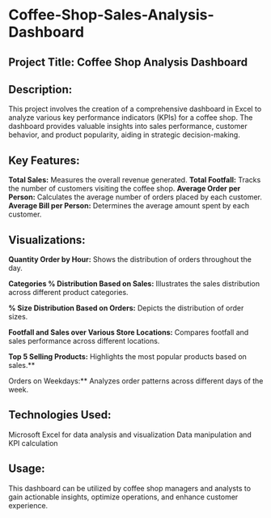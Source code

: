# Coffee-Shop-Sales-Analysis-Dashboard

## Project Title: Coffee Shop Analysis Dashboard
## Description:
This project involves the creation of a comprehensive dashboard in Excel to analyze various key performance indicators (KPIs) for a coffee shop. The dashboard provides valuable insights into sales performance, customer behavior, and product popularity, aiding in strategic decision-making.

## Key Features:

**Total Sales:** Measures the overall revenue generated.
**Total Footfall:** Tracks the number of customers visiting the coffee shop.
**Average Order per Person:** Calculates the average number of orders placed by each customer.
**Average Bill per Person:** Determines the average amount spent by each customer.
## Visualizations:

**Quantity Order by Hour:** Shows the distribution of orders throughout the day.

**Categories % Distribution Based on Sales:** Illustrates the sales distribution across different product categories.

**% Size Distribution Based on Orders:** Depicts the distribution of order sizes.

**Footfall and Sales over Various Store Locations:** Compares footfall and sales performance across different locations.

**Top 5 Selling Products:** Highlights the most popular products based on sales.**

Orders on Weekdays:** Analyzes order patterns across different days of the week.

## Technologies Used:

Microsoft Excel for data analysis and visualization
Data manipulation and KPI calculation
## Usage:
This dashboard can be utilized by coffee shop managers and analysts to gain actionable insights, optimize operations, and enhance customer experience.
